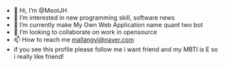 - 👋 Hi, I’m @MeotJH
- 👀 I’m interested in new programming skill, software news
- 🌱 I’m currently make My Own Web Application name quant two bot
- 💞️ I’m looking to collaborate on work in opensource
- 📫 How to reach me mallangyi@naver.com
- if you see this profile please follow me i want friend and my MBTI is E so i really like friend!

<!---
MeotJH/MeotJH is a ✨ special ✨ repository because its `README.md` (this file) appears on your GitHub profile.
You can click the Preview link to take a look at your changes.
--->
